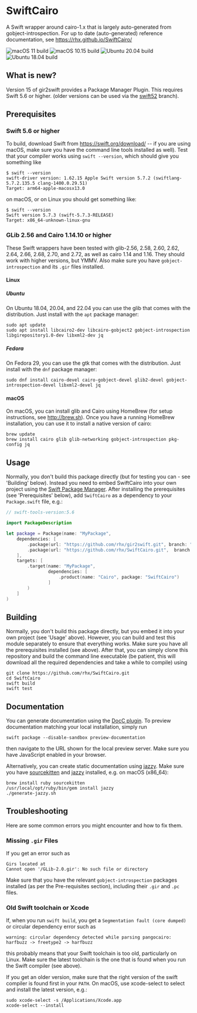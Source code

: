 # SwiftCairo
A Swift wrapper around cairo-1.x that is largely auto-generated from gobject-introspection.
For up to date (auto-generated) reference documentation, see https://rhx.github.io/SwiftCairo/

![macOS 11 build](https://github.com/rhx/SwiftCairo/workflows/macOS%2011/badge.svg)
![macOS 10.15 build](https://github.com/rhx/SwiftCairo/workflows/macOS%2010.15/badge.svg)
![Ubuntu 20.04 build](https://github.com/rhx/SwiftCairo/workflows/Ubuntu%2020.04/badge.svg)
![Ubuntu 18.04 build](https://github.com/rhx/SwiftCairo/workflows/Ubuntu%2018.04/badge.svg)

## What is new?

Version 15 of gir2swift provides a Package Manager Plugin.  This requires Swift 5.6 or higher.
(older versions can be used via the [swift52](https://github.com/rhx/SwiftCairo/tree/swift52) branch).

## Prerequisites

### Swift 5.6 or higher

To build, download Swift from https://swift.org/download/ -- if you are using macOS, make sure you have the command line tools installed as well).  Test that your compiler works using `swift --version`, which should give you something like

	$ swift --version
	swift-driver version: 1.62.15 Apple Swift version 5.7.2 (swiftlang-5.7.2.135.5 clang-1400.0.29.51)
    Target: arm64-apple-macosx13.0

on macOS, or on Linux you should get something like:

	$ swift --version
	Swift version 5.7.3 (swift-5.7.3-RELEASE)
	Target: x86_64-unknown-linux-gnu

### GLib 2.56 and Cairo 1.14.10 or higher

These Swift wrappers have been tested with glib-2.56, 2.58, 2.60, 2.62, 2.64, 2.66, 2.68, 2.70, and 2.72, as well as cairo 1.14 and 1.16.  They should work with higher versions, but YMMV.  Also make sure you have `gobject-introspection` and its `.gir` files installed.

#### Linux

##### Ubuntu

On Ubuntu 18.04, 20.04, and 22.04 you can use the glib that comes with the distribution.  Just install with the `apt` package manager:

	sudo apt update
	sudo apt install libcairo2-dev libcairo-gobject2 gobject-introspection libgirepository1.0-dev libxml2-dev jq

##### Fedora

On Fedora 29, you can use the gtk that comes with the distribution.  Just install with the `dnf` package manager:

	sudo dnf install cairo-devel cairo-gobject-devel glib2-devel gobject-introspection-devel libxml2-devel jq

#### macOS

On macOS, you can install glib and Cairo using HomeBrew (for setup instructions, see http://brew.sh).  Once you have a running HomeBrew installation, you can use it to install a native version of cairo:

	brew update
	brew install cairo glib glib-networking gobject-introspection pkg-config jq


## Usage

Normally, you don't build this package directly (but for testing you can - see 'Building' below). Instead you need to embed SwiftCairo into your own project using the [Swift Package Manager](https://swift.org/package-manager/).  After installing the prerequisites (see 'Prerequisites' below), add `SwiftCairo` as a dependency to your `Package.swift` file, e.g.:

```Swift
// swift-tools-version:5.6

import PackageDescription

let package = Package(name: "MyPackage",
    dependencies: [
        .package(url: "https://github.com/rhx/gir2swift.git", branch: "main"),
        .package(url: "https://github.com/rhx/SwiftCairo.git",  branch: "main"),
    ],
    targets: [
        .target(name: "MyPackage",
                dependencies: [
                    .product(name: "Cairo", package: "SwiftCairo")
                ]
        )
    ]
)
```

## Building

Normally, you don't build this package directly, but you embed it into your own project (see 'Usage' above).  However, you can build and test this module separately to ensure that everything works.  Make sure you have all the prerequisites installed (see above).  After that, you can simply clone this repository and build the command line executable (be patient, this will download all the required dependencies and take a while to compile) using

	git clone https://github.com/rhx/SwiftCairo.git
	cd SwiftCairo
    swift build
    swift test

## Documentation

You can generate documentation using the [DocC plugin](https://apple.github.io/swift-docc-plugin/documentation/swiftdoccplugin/).  To preview documentation matching your local installation, simply run

    swift package --disable-sandbox preview-documentation

then navigate to the URL shown for the local preview server.  Make sure you have JavaScript enabled in your browser.

Alternatively, you can create static documentation using [jazzy](https://github.com/realm/jazzy).
Make sure you have [sourcekitten](https://github.com/jpsim/SourceKitten) and [jazzy](https://github.com/realm/jazzy) installed, e.g. on macOS (x86_64):

	brew install ruby sourcekitten
	/usr/local/opt/ruby/bin/gem install jazzy
	./generate-jazzy.sh

## Troubleshooting

Here are some common errors you might encounter and how to fix them.

### Missing `.gir` Files
If you get an error such as

	Girs located at
	Cannot open '/GLib-2.0.gir': No such file or directory

Make sure that you have the relevant `gobject-introspection` packages installed (as per the Pre-requisites section), including their `.gir` and `.pc` files.

### Old Swift toolchain or Xcode

If, when you run `swift build`, you get a `Segmentation fault (core dumped)` or circular dependency error such as

	warning: circular dependency detected while parsing pangocairo: harfbuzz -> freetype2 -> harfbuzz
	
this probably means that your Swift toolchain is too old, particularly on Linux.
Make sure the latest toolchain is the one that is found when you run the Swift compiler (see above).

  If you get an older version, make sure that the right version of the swift compiler is found first in your `PATH`.  On macOS, use xcode-select to select and install the latest version, e.g.:

	sudo xcode-select -s /Applications/Xcode.app
	xcode-select --install
